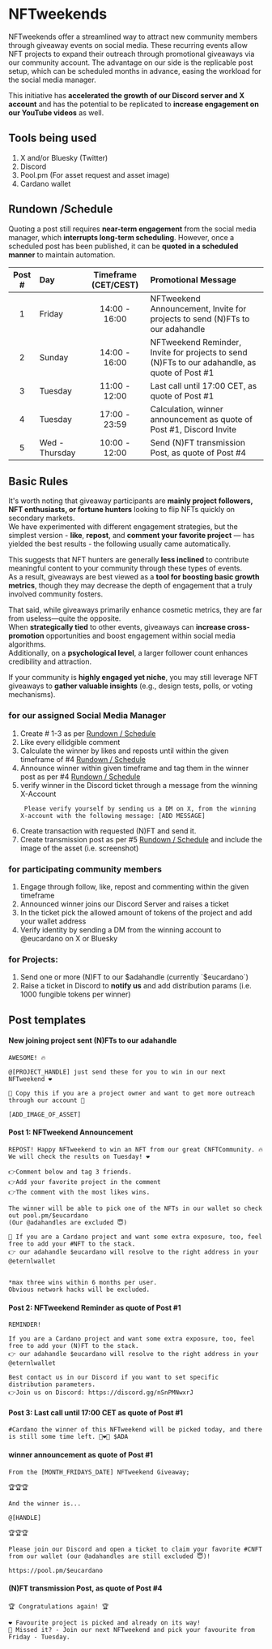 # NFTweekends

NFTweekends offer a streamlined way to attract new community members through giveaway events on social media.
These recurring events allow NFT projects to expand their outreach through promotional giveaways via our community account.
The advantage on our side is the replicable post setup, which can be scheduled months in advance, easing the workload for the social media manager.

This initiative has **accelerated the growth of our Discord server and X account** and has the potential to be replicated to **increase engagement on our YouTube videos** as well.


## Tools being used

1. X and/or Bluesky (Twitter)
2. Discord
3. Pool.pm (For asset request and asset image)
4. Cardano wallet

## Rundown /Schedule

Quoting a post still requires **near-term engagement** from the social media manager, which **interrupts long-term scheduling**.
However, once a scheduled post has been published, it can be **quoted in a scheduled manner** to maintain automation.

| Post # | Day     | Timeframe (CET/CEST)  | Promotional Message |
|:------:|:--------|:----------------------:|:--------------------|
|    1   | Friday  | 14:00 - 16:00 | NFTweekend Announcement, Invite for projects to send (N)FTs to our adahandle |
|    2   | Sunday  | 14:00 - 16:00 | NFTweekend Reminder, Invite for projects to send (N)FTs to our adahandle, as quote of Post #1  |
|    3   | Tuesday | 11:00 - 12:00 | Last call until 17:00 CET, as quote of Post #1 |
|    4   | Tuesday | 17:00 - 23:59 | Calculation, winner announcement as quote of Post #1, Discord Invite |
|    5   | Wed - Thursday  | 10:00 - 12:00 | Send (N)FT transmission Post, as quote of Post #4  |


## Basic Rules

It's worth noting that giveaway participants are **mainly project followers, NFT enthusiasts, or fortune hunters** looking to flip NFTs quickly on secondary markets.  
We have experimented with different engagement strategies, but the simplest version - **like**, **repost**, and **comment your favorite project** — has yielded the best results - the following usually came automatically.  

This suggests that NFT hunters are generally **less inclined** to contribute meaningful content to your community through these types of events.  
As a result, giveaways are best viewed as a **tool for boosting basic growth metrics**, though they may decrease the depth of engagement that a truly involved community fosters.  

That said, while giveaways primarily enhance cosmetic metrics, they are far from useless—quite the opposite.  
When **strategically tied** to other events, giveaways can **increase cross-promotion** opportunities and boost engagement within social media algorithms.  
Additionally, on a **psychological level**, a larger follower count enhances credibility and attraction.  

If your community is **highly engaged yet niche**, you may still leverage NFT giveaways to **gather valuable insights** (e.g., design tests, polls, or voting mechanisms).  


### for our assigned Social Media Manager

1. Create # 1-3 as per [Rundown / Schedule](#rundown-schedule)
2. Like every ellidgible comment
3. Calculate the winner by likes and reposts until within the given timeframe of #4 [Rundown / Schedule](#rundown-schedule)
4. Announce winner within given timeframe and tag them in the winner post as per #4 [Rundown / Schedule](#rundown-schedule)
5. verify winner in the Discord ticket through a message from the winning X-Account   
   ```
    Please verify yourself by sending us a DM on X, from the winning X-account with the following message: [ADD MESSAGE] 
   ```
6. Create transaction with requested (N)FT and send it.
7. Create transmission post as per #5 [Rundown / Schedule](#rundown-schedule) and include the image of the asset (i.e. screenshot)



### for participating community members

1. Engage through follow, like, repost and commenting within the given timeframe
2. Announced winner joins our Discord Server and raises a ticket
3. In the ticket pick the allowed amount of tokens of the project and add your wallet address
4. Verify identity by sending a DM from the winning account to @eucardano on X or Bluesky


### for Projects: 

1. Send one or more (N)FT to our $adahandle (currently `$eucardano`)
3. Raise a ticket in Discord to **notify us** and add distribution params (i.e. 1000 fungible tokens per winner)


## Post templates


#### New joining project sent (N)FTs to our adahandle

```
AWESOME! 🔥

@[PROJECT_HANDLE] just send these for you to win in our next NFTweekend ❤️

🌱 Copy this if you are a project owner and want to get more outreach through our account 🌱

[ADD_IMAGE_OF_ASSET]

```


#### Post 1: NFTweekend Announcement

```
REPOST! Happy NFTweekend to win an NFT from our great CNFTCommunity. 🔥  
We will check the results on Tuesday! ❤️ 

👉Comment below and tag 3 friends.  
👉Add your favorite project in the comment
👉The comment with the most likes wins. 
 
The winner will be able to pick one of the NFTs in our wallet so check out pool.pm/$eucardano  
(Our @adahandles are excluded 😇)

🌱 If you are a Cardano project and want some extra exposure, too, feel free to add your #NFT to the stack.
👉 our adahandle $eucardano will resolve to the right address in your @eternlwallet 


*max three wins within 6 months per user.  
Obvious network hacks will be excluded.
```


#### Post 2: NFTweekend Reminder as quote of Post #1

```
REMINDER!

If you are a Cardano project and want some extra exposure, too, feel free to add your (N)FT to the stack.
👉 our adahandle $eucardano will resolve to the right address in your @eternlwallet 

Best contact us in our Discord if you want to set specific distribution parameters.
👉Join us on Discord: https://discord.gg/nSnPMNwxrJ
```


#### Post 3: Last call until 17:00 CET as quote of Post #1

```
#Cardano the winner of this NFTweekend will be picked today, and there is still some time left. 🚀❤️🌱 $ADA
```


#### winner announcement as quote of Post #1

```
From the [MONTH_FRIDAYS_DATE] NFTweekend Giveaway;

🏆🏆🏆

And the winner is...

@[HANDLE]

🏆🏆🏆
 
Please join our Discord and open a ticket to claim your favorite #CNFT from our wallet (our @adahandles are still excluded 😇)! 

https://pool.pm/$eucardano

```


#### (N)FT transmission Post, as quote of Post #4 


```
🏆 Congratulations again! 🏆

❤️ Favourite project is picked and already on its way! 
🌱 Missed it? - Join our next NFTweekend and pick your favourite from Friday - Tuesday. 

```


